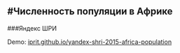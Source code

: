 #Численность популяции в Африке
--------

###Яндекс ШРИ

Demo: [iprit.github.io/yandex-shri-2015-africa-population](https://iprit.github.io/yandex-shri-2015-africa-population/)
